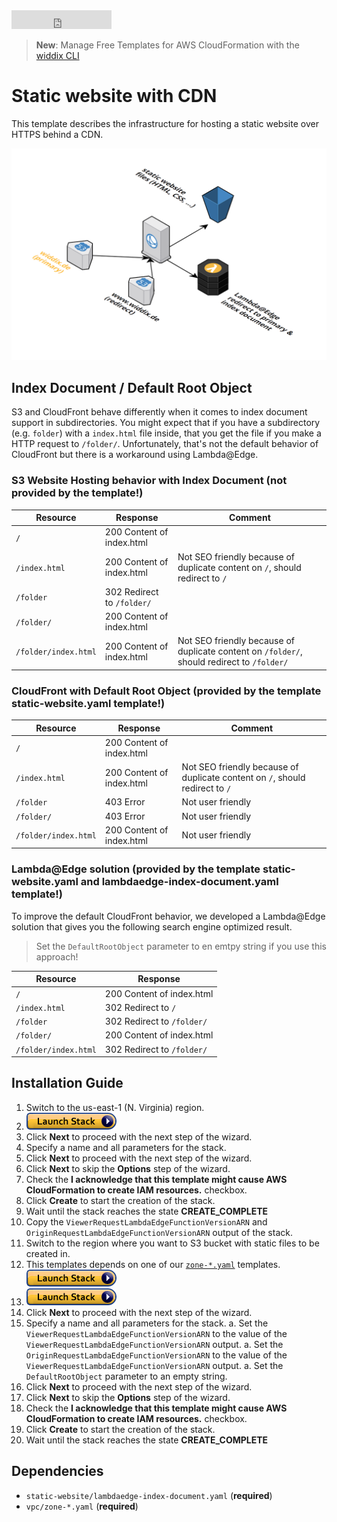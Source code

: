 <iframe src="https://ghbtns.com/github-btn.html?user=widdix&repo=aws-cf-templates&type=star&count=true&size=large" frameborder="0" scrolling="0" width="160px" height="30px"></iframe>

> **New**: Manage Free Templates for AWS CloudFormation with the [widdix CLI](./cli/)

# Static website with CDN
This template describes the infrastructure for hosting a static website over HTTPS behind a CDN.

![Architecture](./img/static-website.png)

## Index Document / Default Root Object

S3 and CloudFront behave differently when it comes to index document support in subdirectories. You might expect that if you have a subdirectory (e.g. `folder`) with a `index.html` file inside, that you get the file if you make a HTTP request to `/folder/`. Unfortunately, that's not the default behavior of CloudFront but there is a workaround using Lambda@Edge.

### S3 Website Hosting behavior with Index Document (not provided by the template!)

| Resource             | Response                   | Comment                                                                                     |
| -------------------- | -------------------------- | ------------------------------------------------------------------------------------------- |
| `/`                  | 200 Content of index.html  |                                                                                             |
| `/index.html`        | 200 Content of index.html  | Not SEO friendly because of duplicate content on `/`, should redirect to `/`                |
| `/folder`            | 302 Redirect to `/folder/` |                                                                                             |
| `/folder/`           | 200 Content of index.html  |                                                                                             |
| `/folder/index.html` | 200 Content of index.html  | Not SEO friendly because of duplicate content on `/folder/`, should redirect to `/folder/`  |

### CloudFront with Default Root Object (provided by the template static-website.yaml template!)

| Resource             | Response                   | Comment                                                                                     |
| -------------------- | -------------------------- | ------------------------------------------------------------------------------------------- |
| `/`                  | 200 Content of index.html  |                                                                                             |
| `/index.html`        | 200 Content of index.html  | Not SEO friendly because of duplicate content on `/`, should redirect to `/`                |
| `/folder`            | 403 Error                  | Not user friendly                                                                           |
| `/folder/`           | 403 Error                  | Not user friendly                                                                           |
| `/folder/index.html` | 200 Content of index.html  | Not user friendly                                                                           |

### Lambda@Edge solution (provided by the template static-website.yaml and lambdaedge-index-document.yaml template!)

To improve the default CloudFront behavior, we developed a Lambda@Edge solution that gives you the following search engine optimized result.

> Set the `DefaultRootObject` parameter to en emtpy string if you use this approach!

| Resource             | Response                   |
| -------------------- | -------------------------- |
| `/`                  | 200 Content of index.html  |
| `/index.html`        | 302 Redirect to `/`        |
| `/folder`            | 302 Redirect to `/folder/` |
| `/folder/`           | 200 Content of index.html  |
| `/folder/index.html` | 302 Redirect to `/folder/` |

## Installation Guide

1. Switch to the us-east-1 (N. Virginia) region.
1. [![Launch Stack](./img/launch-stack.png)](https://console.aws.amazon.com/cloudformation/home?region=us-east-1#/stacks/create/review?templateURL=https://s3-eu-west-1.amazonaws.com/widdix-aws-cf-templates-releases-eu-west-1/__VERSION__/static-website/lambdaedge-index-document.yaml&stackName=lambdaedge-index-document)
1. Click **Next** to proceed with the next step of the wizard.
1. Specify a name and all parameters for the stack.
1. Click **Next** to proceed with the next step of the wizard.
1. Click **Next** to skip the **Options** step of the wizard.
1. Check the **I acknowledge that this template might cause AWS CloudFormation to create IAM resources.** checkbox.
1. Click **Create** to start the creation of the stack.
1. Wait until the stack reaches the state **CREATE_COMPLETE**
1. Copy the `ViewerRequestLambdaEdgeFunctionVersionARN` and `OriginRequestLambdaEdgeFunctionVersionARN` output of the stack.
1. Switch to the region where you want to S3 bucket with static files to be created in.
1. This templates depends on one of our [`zone-*.yaml`](./vpc/) templates. [![Launch Stack](./img/launch-stack.png)](https://console.aws.amazon.com/cloudformation/home#/stacks/create/review?templateURL=https://s3-eu-west-1.amazonaws.com/widdix-aws-cf-templates-releases-eu-west-1/__VERSION__/vpc/zone-public.yaml&stackName=zone)
1. [![Launch Stack](./img/launch-stack.png)](https://console.aws.amazon.com/cloudformation/home#/stacks/create/review?templateURL=https://s3-eu-west-1.amazonaws.com/widdix-aws-cf-templates-releases-eu-west-1/__VERSION__/static-website/static-website.yaml&stackName=static-website&param_ParentZoneStack=zone)
1. Click **Next** to proceed with the next step of the wizard.
1. Specify a name and all parameters for the stack.
    a. Set the `ViewerRequestLambdaEdgeFunctionVersionARN` to the value of the `ViewerRequestLambdaEdgeFunctionVersionARN` output. 
    a. Set the `OriginRequestLambdaEdgeFunctionVersionARN` to the value of the `ViewerRequestLambdaEdgeFunctionVersionARN` output. 
    a. Set the `DefaultRootObject` parameter to an empty string.
1. Click **Next** to proceed with the next step of the wizard.
1. Click **Next** to skip the **Options** step of the wizard.
1. Check the **I acknowledge that this template might cause AWS CloudFormation to create IAM resources.** checkbox.
1. Click **Create** to start the creation of the stack.
1. Wait until the stack reaches the state **CREATE_COMPLETE**

## Dependencies
* `static-website/lambdaedge-index-document.yaml` (**required**)
* `vpc/zone-*.yaml` (**required**)
